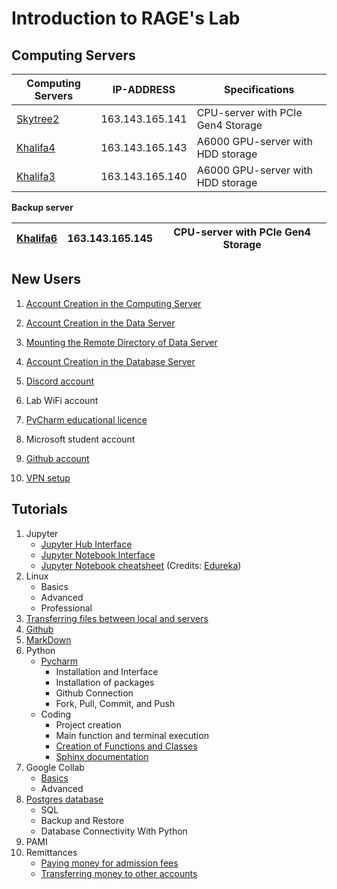 # Introduction to RAGE's Lab

## Computing Servers

| Computing Servers                         | 	IP-ADDRESS       | 	Specifications                   |
|-------------------------------------------|-------------------|-----------------------------------|
| [Skytree2](http://163.143.165.141:8000/)	 | 163.143.165.141	  | CPU-server with PCIe Gen4 Storage |
| [Khalifa4](http://163.143.165.143:8000/)  | 	163.143.165.143	 | A6000 GPU-server with HDD storage |
| [Khalifa3](http://163.143.165.140:8000/)  | 	163.143.165.140	 | A6000 GPU-server with HDD storage |


**Backup server**


| [Khalifa6](http://163.143.165.145:8000/) | 	163.143.165.145	 | CPU-server with PCIe Gen4 Storage |
|------------------------------------------|-------------------|-----------------------------------|

## New Users 

1. [Account Creation in the Computing Server](accountCreationInComputingServer.pptx)

2. [Account Creation in the Data Server](accountCreationInDataServer.pptx)

3. [Mounting the Remote Directory of Data Server](mountingRemoteDirectory.pptx)
 
4. [Account Creation in the Database Server](creatingDatabaseUserAccount.pptx)

4. [Discord account](https://support.discord.com/hc/en-us/articles/360033931551-Getting-Started)

5. Lab WiFi account

6. [PyCharm educational licence](pycharmEducationalLicense.pptx)

7. Microsoft student account

8. [Github account](https://docs.github.com/en/get-started/onboarding/getting-started-with-your-github-account#1-creating-an-account)

9. [VPN setup](https://web-int.u-aizu.ac.jp/labs/istc/ipc/service/ains-vpn/vpn-e.html)


## Tutorials
1. Jupyter
   - [Jupyter Hub Interface](jupyterHubInterface_3.pdf)
   - [Jupyter Notebook Interface](jupyterNotebookInterface_4.pdf)
   - [Jupyter Notebook cheatsheet](Jupyter_Notebook_CheatSheet_Edureka.pdf) (Credits: [Edureka](https://www.edureka.co/blog/wp-content/uploads/2018/10/Jupyter_Notebook_CheatSheet_Edureka.pdf))
2. Linux
   - Basics
   - Advanced
   - Professional
3. [Transferring files between local and servers](TransferringFilesBetweenLocalAndServers.pdf)
4. [Github](GithubTutorial.pdf)
5. [MarkDown](practiseMarkDownAndPythonInJupyterNotebook_5.pdf)
6. Python
   - [Pycharm](pycharmBasics.pptx) 
     - Installation and Interface
     - Installation of packages
     - Github Connection
     - Fork, Pull, Commit, and Push
   - Coding
     - Project creation
     - Main function and terminal execution
     - [Creation of Functions and Classes](filesPackagesDocumentation.pptx)
     - [Sphinx documentation](sphinxDocumentation.pptx)
7. Google Collab
    - [Basics](https://1drv.ms/p/s!Ar09XhBKBP2Mm9wMt3wfMCAh0l8jow)
    - Advanced
8. [Postgres database](PostGresSQL.docx)
   - SQL 
   - Backup and Restore
   - Database Connectivity With Python
9. PAMI
10. Remittances
    - [Paying money for admission fees](remittingMoneyForAdmissionFees.pptx)
    - [Transferring money to other accounts](remittingMoneyFromSavedAccounts.pptx)